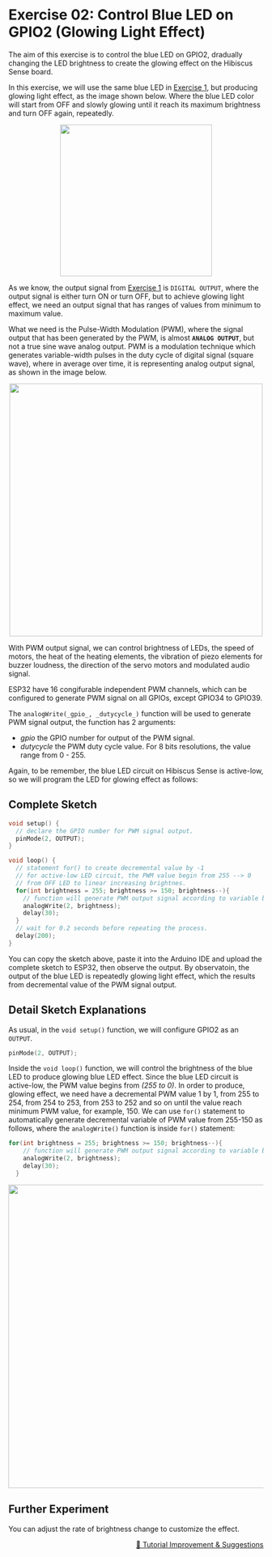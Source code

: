 # Exercise 02: Control Blue LED on GPIO2 (Glowing Light Effect)

The aim of this exercise is to control the blue LED on GPIO2, dradually changing the LED brightness to create the glowing effect on the Hibiscus Sense board.

In this exercise, we will use the same blue LED in [Exercise 1](https://github.com/myduino/Hibiscus-Sense-Arduino#exercise-1-control-blue-led-on-gpio2-strobe-light-effect), but producing glowing light effect, as the image shown below. Where the blue LED color will start from OFF and slowly glowing until it reach its maximum brightness and turn OFF again, repeatedly.

<p align="center"><a href="https://myduino.com/product/myd-036/"><img src="https://github.com/myduino/Hibiscus-Sense-Arduino/raw/main/references/image-exercise-two.gif" width="300"></a></p>

As we know, the output signal from [Exercise 1](https://github.com/myduino/Hibiscus-Sense-Arduino#exercise-1-control-blue-led-on-gpio2-strobe-light-effect) is `DIGITAL OUTPUT`, where the output signal is either turn ON or turn OFF, but to achieve glowing light effect, we need an output signal that has ranges of values from minimum to maximum value.

What we need is the Pulse-Width Modulation (PWM), where the signal output that has been generated by the PWM, is almost **`ANALOG OUTPUT`**, but not a true sine wave analog output. PWM is a modulation technique which generates variable-width pulses in the duty cycle of digital signal (square wave), where in average over time, it is representing analog output signal, as shown in the image below.

<p align="center"><a href="https://myduino.com/product/myd-036/"><img src="https://github.com/myduino/Hibiscus-Sense-Arduino/raw/main/references/image-exercise-two-a.gif" width="500"></a></p>

With PWM output signal, we can control brightness of LEDs, the speed of motors, the heat of the heating elements, the vibration of piezo elements for buzzer loudness, the direction of the servo motors and modulated audio signal.

ESP32 have 16 congifurable independent PWM channels, which can be configured to generate PWM signal on all GPIOs, except GPIO34 to GPIO39.

The `analogWrite(_gpio_, _dutycycle_)` function will be used to generate PWM signal output, the function has 2 arguments:
- _gpio_ the GPIO number for output of the PWM signal.
- _dutycycle_ the PWM duty cycle value. For 8 bits resolutions, the value range from 0 - 255.

Again, to be remember, the blue LED circuit on Hibiscus Sense is active-low, so we will program the LED for glowing effect as follows:

## Complete Sketch
```cpp
void setup() {
  // declare the GPIO number for PWM signal output.
  pinMode(2, OUTPUT);
}

void loop() {
  // statement for() to create decremental value by -1
  // for active-low LED circuit, the PWM value begin from 255 --> 0
  // from OFF LED to linear increasing brightnes.
  for(int brightness = 255; brightness >= 150; brightness--){   
    // function will generate PWM output signal according to variable brightness value
    analogWrite(2, brightness);
    delay(30);
  }
  // wait for 0.2 seconds before repeating the process.
  delay(200);
}
```

You can copy the sketch above, paste it into the Arduino IDE and upload the complete sketch to ESP32, then observe the output. By observatoin, the output of the blue LED is repeatedly glowing light effect, which the results from decremental value of the PWM signal output.

## Detail Sketch Explanations

As usual, in the `void setup()` function, we will configure GPIO2 as an `OUTPUT`.
```cpp
pinMode(2, OUTPUT);
```

Inside the `void loop()` function, we will control the brightness of the blue LED to produce glowing blue LED effect. Since the blue LED circuit is active-low, the PWM value begins from _(255 to 0)_. In order to produce, glowing effect, we need have a decremental PWM value 1 by 1, from 255 to 254, from 254 to 253, from 253 to 252 and so on until the value reach minimum PWM value, for example, 150. We can use `for()` statement to automatically generate decremental variable of PWM value from 255-150 as follows, where the `analogWrite()` function is inside `for()` statement:
```cpp
for(int brightness = 255; brightness >= 150; brightness--){   
    // function will generate PWM output signal according to variable brightness value
    analogWrite(2, brightness);
    delay(30);
  }
```

<p align="center"><a href="https://myduino.com/product/myd-036/"><img src="https://github.com/myduino/Hibiscus-Sense-Arduino/raw/main/references/image-exercise-two-b.gif" width="600"></a></p>

## Further Experiment
You can adjust the rate of brightness change to customize the effect.

<p align="right"><a href="https://forms.gle/UgpDSFc46K4MkvTM8">&#128640; Tutorial Improvement & Suggestions</a></p>